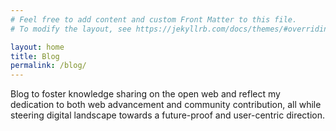 ```yaml
---
# Feel free to add content and custom Front Matter to this file.
# To modify the layout, see https://jekyllrb.com/docs/themes/#overriding-theme-defaults

layout: home
title: Blog
permalink: /blog/
---
```


Blog to foster knowledge sharing on the open web and reflect my dedication to both web advancement and community contribution, all while steering digital landscape towards a future-proof and user-centric direction.
